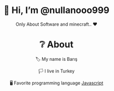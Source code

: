 <div align="center">
<h1> 👋 Hi, I’m @nullanooo999 </h1>
<p> Only About Software and minecraft.. ❤ </p>
  
<h1> ❔ About </h1>
  <p> 🏷 My name is Barış </p>
  <p> 🏳 I live in Turkey </p>
  <p> 🖥 Favorite programming language <a href="https://tr.wikipedia.org/wiki/JavaScript"> Javascript </a> </p>

